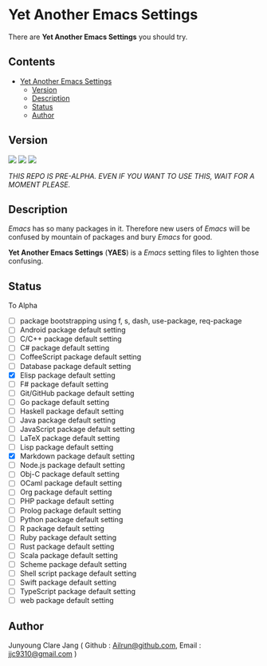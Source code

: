 # Yet Another Emacs Settings #

There are **Yet Another Emacs Settings** you should try.

## Contents ##
<!-- markdown-toc start - Don't edit this section. Run M-x markdown-toc-generate-toc again -->

- [Yet Another Emacs Settings](#yet-another-emacs-settings)
    - [Version](#version)
    - [Description](#description)
    - [Status](#status)
    - [Author](#author)

<!-- markdown-toc end -->

## Version ##
![](https://img.shields.io/badge/Emacs->24.3-green.svg?style=plastic)
![](https://img.shields.io/badge/Version-0.00.00b-lightgrey.svg?style=plastic)
![](https://img.shields.io/badge/Status-Pre--Alpha-yellow.svg?style=plastic)

*THIS REPO IS PRE-ALPHA. EVEN IF YOU WANT TO USE THIS, WAIT FOR A MOMENT PLEASE.*

## Description ##
*Emacs* has so many packages in it. Therefore new users of *Emacs* will be confused by mountain of packages and bury *Emacs* for good.

**Yet Another Emacs Settings** (**YAES**) is a *Emacs* setting files to lighten those confusing.

## Status ##

To Alpha

- [ ] package bootstrapping using f, s, dash, use-package, req-package
- [ ] Android package default setting
- [ ] C/C++ package default setting
- [ ] C# package default setting
- [ ] CoffeeScript package default setting
- [ ] Database package default setting
- [x] Elisp package default setting
- [ ] F# package default setting
- [ ] Git/GitHub package default setting
- [ ] Go package default setting
- [ ] Haskell package default setting
- [ ] Java package default setting
- [ ] JavaScript package default setting
- [ ] LaTeX package default setting
- [ ] Lisp package default setting
- [x] Markdown package default setting
- [ ] Node.js package default setting
- [ ] Obj-C package default setting
- [ ] OCaml package default setting
- [ ] Org package default setting
- [ ] PHP package default setting
- [ ] Prolog package default setting
- [ ] Python package default setting
- [ ] R package default setting
- [ ] Ruby package default setting
- [ ] Rust package default setting
- [ ] Scala package default setting
- [ ] Scheme package default setting
- [ ] Shell script package default setting
- [ ] Swift package default setting
- [ ] TypeScript package default setting
- [ ] web package default setting

## Author ##
Junyoung Clare Jang ( Github : Ailrun@github.com, Email : jjc9310@gmail.com )
